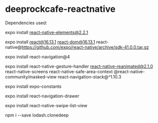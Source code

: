 # deeprockcafe-reactnative

Dependencies used:

expo install react-native-elements@2.2.1

expo install react@16.13.1 react-dom@16.13.1 react-native@https://github.com/expo/react-native/archive/sdk-41.0.0.tar.gz

expo install react-navigation@4

expo install react-native-gesture-handler react-native-reanimated@2.1.0 react-native-screens react-native-safe-area-context @react-native-community/masked-view react-navigation-stack@^1.10.3

expo install expo-constants

expo install react-navigation-drawer

expo install react-native-swipe-list-view

npm i --save lodash.clonedeep
